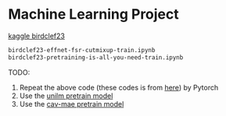 # Machine Learning Project

[kaggle birdclef23](https://www.kaggle.com/competitions/birdclef-2023)

```bash
birdclef23-effnet-fsr-cutmixup-train.ipynb
birdclef23-pretraining-is-all-you-need-train.ipynb
```

TODO:
1. Repeat the above code (these codes is from [here](https://www.kaggle.com/code/awsaf49/birdclef23-pretraining-is-all-you-need-train/notebook#Data-Augmentation-%F0%9F%8C%88)) by Pytorch
2. Use the [unilm pretrain model](https://github.com/microsoft/unilm/tree/master/beats)
3. Use the [cav-mae pretrain model](https://github.com/yuangongnd/cav-mae)

